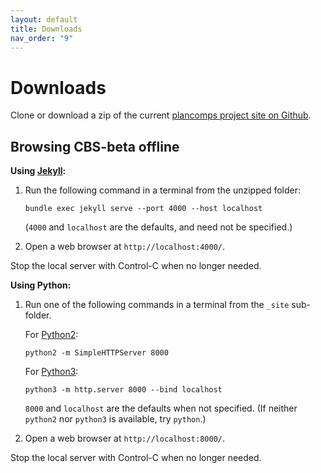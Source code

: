 ```yaml
---
layout: default
title: Downloads
nav_order: "9"
---
```


Downloads
=========

Clone or download a zip of the current [plancomps project site on Github].

Browsing CBS-beta offline
-------------------------

__Using [Jekyll]:__

1.  Run the following command in a terminal from the unzipped folder:

    ```
    bundle exec jekyll serve --port 4000 --host localhost
    ```
    (`4000` and `localhost` are the defaults, and need not be specified.)

2.  Open a web browser at `http://localhost:4000/`.

Stop the local server with Control-C when no longer needed.

__Using Python:__

1.  Run one of the following commands in a terminal from the `_site` sub-folder.

    For [Python2]:
    ```
    python2 -m SimpleHTTPServer 8000
    ```
    For [Python3]:
    ```
    python3 -m http.server 8000 --bind localhost
    ```
    `8000` and `localhost` are the defaults when not specified.
    (If neither `python2` nor `python3` is available, try `python`.)

2.  Open a web browser at `http://localhost:8000/`.

Stop the local server with Control-C when no longer needed.


[plancomps project site on Github]: https://github.com/plancomps/plancomps.github.io

[`Languages-beta/IMP/IMP-cbs/IMP/IMP-Start/index.html`]: /CBS-beta/Languages-beta/IMP/IMP-cbs/IMP/IMP-Start/index.html

[`Funcons-beta/Funcons-Index/index.html`]: /CBS-beta/Funcons-beta/Funcons-Index/index.html

[Jekyll]: https://help.github.com/en/articles/setting-up-your-github-pages-site-locally-with-jekyll

[Python3]: https://docs.python.org/3/library/http.server.html

[Python2]: https://docs.python.org/2/library/simplehttpserver.html#module-SimpleHTTPServer
